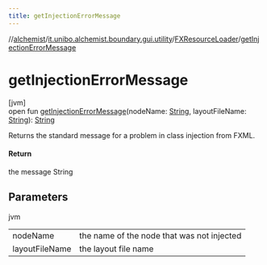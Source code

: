 ```yaml
---
title: getInjectionErrorMessage
---
```

//[alchemist](../../../index.html)/[it.unibo.alchemist.boundary.gui.utility](../index.html)/[FXResourceLoader](index.html)/[getInjectionErrorMessage](get-injection-error-message.html)



# getInjectionErrorMessage



[jvm]\
open fun [getInjectionErrorMessage](get-injection-error-message.html)(nodeName: [String](https://docs.oracle.com/javase/8/docs/api/java/lang/String.html), layoutFileName: [String](https://docs.oracle.com/javase/8/docs/api/java/lang/String.html)): [String](https://docs.oracle.com/javase/8/docs/api/java/lang/String.html)



Returns the standard message for a problem in class injection from FXML.



#### Return



the message String



## Parameters


jvm

| | |
|---|---|
| nodeName | the name of the node that was not injected |
| layoutFileName | the layout file name |





